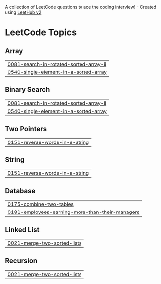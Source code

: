 A collection of LeetCode questions to ace the coding interview! - Created using [LeetHub v2](https://github.com/arunbhardwaj/LeetHub-2.0)
<!---LeetCode Topics Start-->
# LeetCode Topics
## Array
|  |
| ------- |
| [0081-search-in-rotated-sorted-array-ii](https://github.com/Anxika/leet-practice-/tree/master/0081-search-in-rotated-sorted-array-ii) |
| [0540-single-element-in-a-sorted-array](https://github.com/Anxika/leet-practice-/tree/master/0540-single-element-in-a-sorted-array) |
## Binary Search
|  |
| ------- |
| [0081-search-in-rotated-sorted-array-ii](https://github.com/Anxika/leet-practice-/tree/master/0081-search-in-rotated-sorted-array-ii) |
| [0540-single-element-in-a-sorted-array](https://github.com/Anxika/leet-practice-/tree/master/0540-single-element-in-a-sorted-array) |
## Two Pointers
|  |
| ------- |
| [0151-reverse-words-in-a-string](https://github.com/Anxika/leet-practice-/tree/master/0151-reverse-words-in-a-string) |
## String
|  |
| ------- |
| [0151-reverse-words-in-a-string](https://github.com/Anxika/leet-practice-/tree/master/0151-reverse-words-in-a-string) |
## Database
|  |
| ------- |
| [0175-combine-two-tables](https://github.com/Anxika/leet-practice-/tree/master/0175-combine-two-tables) |
| [0181-employees-earning-more-than-their-managers](https://github.com/Anxika/leet-practice-/tree/master/0181-employees-earning-more-than-their-managers) |
## Linked List
|  |
| ------- |
| [0021-merge-two-sorted-lists](https://github.com/Anxika/leet-practice-/tree/master/0021-merge-two-sorted-lists) |
## Recursion
|  |
| ------- |
| [0021-merge-two-sorted-lists](https://github.com/Anxika/leet-practice-/tree/master/0021-merge-two-sorted-lists) |
<!---LeetCode Topics End-->